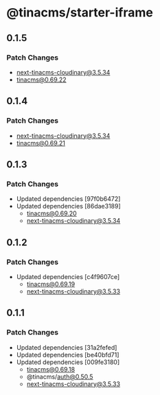 # @tinacms/starter-iframe

## 0.1.5

### Patch Changes

- next-tinacms-cloudinary@3.5.34
- tinacms@0.69.22

## 0.1.4

### Patch Changes

- next-tinacms-cloudinary@3.5.34
- tinacms@0.69.21

## 0.1.3

### Patch Changes

- Updated dependencies [97f0b6472]
- Updated dependencies [86dae3189]
  - tinacms@0.69.20
  - next-tinacms-cloudinary@3.5.34

## 0.1.2

### Patch Changes

- Updated dependencies [c4f9607ce]
  - tinacms@0.69.19
  - next-tinacms-cloudinary@3.5.33

## 0.1.1

### Patch Changes

- Updated dependencies [31a2fefed]
- Updated dependencies [be40bfd71]
- Updated dependencies [009fe3180]
  - tinacms@0.69.18
  - @tinacms/auth@0.50.5
  - next-tinacms-cloudinary@3.5.33
